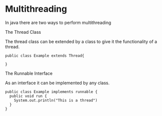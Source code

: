 # Multithreading


In java there are two ways to perform multithreading


The Thread Class

The thread class can be extended by a class to give it the functionality of a thread.


```
public class Example extends Thread{

}
```


The Runnable Interface


As an interface it can be implemented by any class.


```
public class Example implements runnable {
  public void run {
    System.out.println("This is a thread")
  }
}
```
